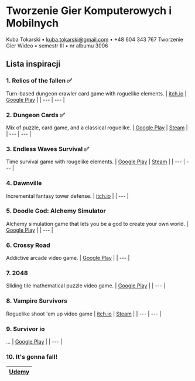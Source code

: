 # Tworzenie Gier Komputerowych i Mobilnych
Kuba Tokarski • kuba.tokarski@gmail.com  • +48 604 343 767
Tworzenie Gier Wideo •  semestr III • nr albumu 3006

## Lista inspiracji


### 1. Relics of the fallen ✅
Turn-based dungeon crawler card game with roguelike elements.
| [itch.io](https://crescentyr.itch.io/relics-of-the-fallen) | [Google Play](https://play.google.com/store/apps/details?id=com.crescentyr.relicsofthefallen) |
| --- | --- |


### 2. Dungeon Cards ✅
Mix of puzzle, card game, and a classical roguelike.
| [Google Play](https://play.google.com/store/apps/details?id=com.The717pixels.DungeonCards) | [Steam](https://store.steampowered.com/app/1209430/Dungeon_Cards/) |
| --- | --- |

### 3. Endless Waves Survival ✅
Time survival game with rougelike elements.
| [Google Play](https://play.google.com/store/apps/details?id=org.jefersonbelmiro.rapture) | [Steam](https://store.steampowered.com/app/1989560/Endless_waves_survival/) |
| --- | --- |

### 4.  Dawnville 
Incremental fantasy tower defense. 
| [itch.io](https://sorensaket.itch.io/dawnville) |
| --- |

### 5. Doodle God: Alchemy Simulator
Alchemy simulation game that lets you be a god to create your own world.
| [Google Play](https://play.google.com/store/apps/details?id=joybits.doodlegod_hd_blitz) |
| --- |

### 6. Crossy Road
Addictive arcade video game.
| [Google Play](https://play.google.com/store/apps/details?id=com.yodo1.crossyroad) |
| --- |

### 7. 2048
Sliding tile mathematical puzzle video game.
| [Google Play](https://play.google.com/store/apps/details?id=com.gabrielecirulli.app2048) |
| --- |

### 8. Vampire Survivors
Roguelike shoot 'em up video game 
| [itch.io](https://poncle.itch.io/vampire-survivors) | [Steam](https://store.steampowered.com/app/1794680/Vampire_Survivors/) |
| --- | --- |

### 9. Survivor io
...
| [Google Play](https://play.google.com/store/apps/details?id=com.dxx.firenow) |
| --- |

### 10. It's gonna fall!
| [Udemy](https://www.udemy.com/course/create-your-own-mobile-game-in-unity-2018/) |
| --- |